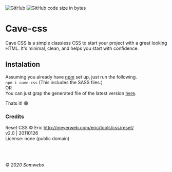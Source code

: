 
![GitHub](https://img.shields.io/github/license/somwebs/cave-css)
![GitHub code size in bytes](https://img.shields.io/github/languages/code-size/somwebs/cave-css)
# Cave-css
Cave CSS is a simple classless CSS to start your project with a great looking HTML. It's minimal, clean, and helps you start with confidence.

## Instalation
Assuming you already have [npm](https://nodejs.org/en/) set up, just run the following. <br>
`npm i cave-css`
 (This includes the SASS files.)
<br>
OR
<br>
You can just grap the generated file of the latest version [here](https://somwebs.github.io/cave-css/cave/cave.css).

Thats it! 😁


### Credits
Reset CSS © Eric http://meyerweb.com/eric/tools/css/reset/ <br>
   v2.0 | 20110126 <br>
   License: none (public domain) <br>
<br>
<br>
<br>

*© 2020 Somwebs*


